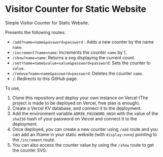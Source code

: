 # Visitor Counter for Static Website

Simple Visitor Counter for Static Website.

Presents the following routes:

- `/add?name=name&password=password` : Adds a new counter by the name `name`.
- `/increment?name=name`: Increments the counter `name` by 1.
- `/show?name=name`: Returns a svg displaying the current count.
- `/set?name=name&value=value&password=password`: Sets the counter to `value`.
- `/remove?name=name&password=password`: Deletes the counter `name`.
- `/`: Redirects to this GitHub page.

To use,

1. Clone this repository and deploy your own instance on Vercel (The project is made to be deployed on Vercel, free plan is enough).
2. Create a Vercel KV database, and connect it to the deployment.
3. Add the environment variable `ADMIN_PASSWORD_HASH` with the value of the `sha256` hash of your password on Vercel and connect it to the deployment.
4. Once deployed, you can create a new counter using `/add` route and you can add an iframe in your static website (with `display:none`) pointing to the `/increment` route.
5. You can also access the counter value by using the `/show` route to get the counter SVG.

